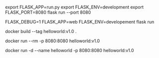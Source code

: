 
export FLASK_APP=run.py 
export FLASK_ENV=development 
export FLASK_PORT=8080
flask run --port 8080


FLASK_DEBUG=1 FLASK_APP=web FLASK_ENV=developement flask run

docker build --tag helloworld:v1.0 .

docker run --rm -p 8080:8080 helloworld:v1.0

docker run -d --name helloworld -p 8080:8080 helloworld:v1.0

